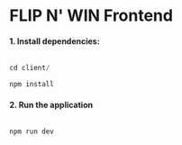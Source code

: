 # FLIP N' WIN Frontend

#### 1. Install dependencies:

```ts

cd client/

npm install

```

#### 2. Run the application

```ts

npm run dev

```
